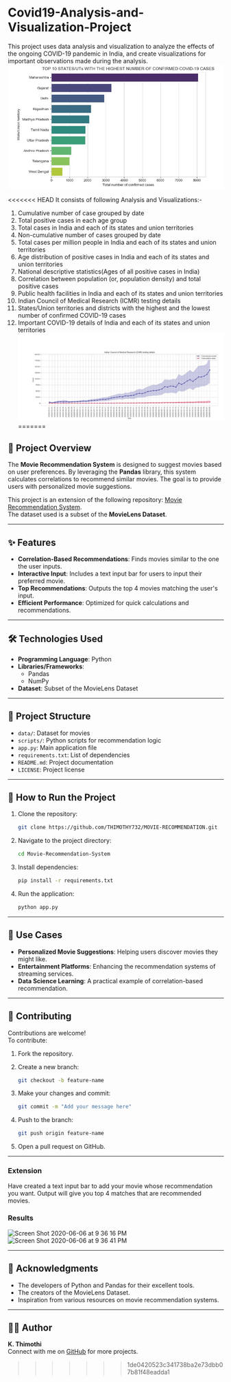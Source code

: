 # Covid19-Analysis-and-Visualization-Project
This project uses data analysis and visualization to analyze the effects of the ongoing COVID-19 pandemic in India, and create visualizations for important observations made during the analysis.
![](highestcovidcases.JPG)

<<<<<<< HEAD
It consists of following Analysis and Visualizations:-
1. Cumulative number of case grouped by date
2. Total positive cases in each age group
3. Total cases in India and each of its states and union territories
4. Non-cumulative number of cases grouped by date
5. Total cases per million people in India and each of its states and union territories
6. Age distribution of positive cases in India and each of its states and union territories
7. National descriptive statistics(Ages of all positive cases in India)
8. Correlation between population (or, population density) and total positive cases
9. Public health facilities in India and each of its states and union territories
10. Indian Council of Medical Research (ICMR) testing details
11. States/Union territories and districts with the highest and the lowest number of confirmed COVID-19 cases
12. Important COVID-19 details of India and each of its states and union territories
![](ICMRTestingdetails.JPG)
=======
## 📖 Project Overview
The **Movie Recommendation System** is designed to suggest movies based on user preferences. By leveraging the **Pandas** library, this system calculates correlations to recommend similar movies. The goal is to provide users with personalized movie suggestions.

This project is an extension of the following repository: [Movie Recommendation System](https://github.com/THIMOTHY732/MOVIE-RECOMMENDATION.git).  
The dataset used is a subset of the **MovieLens Dataset**.

---

## ✨ Features
- **Correlation-Based Recommendations**: Finds movies similar to the one the user inputs.
- **Interactive Input**: Includes a text input bar for users to input their preferred movie.
- **Top Recommendations**: Outputs the top 4 movies matching the user's input.
- **Efficient Performance**: Optimized for quick calculations and recommendations.

---

## 🛠️ Technologies Used
- **Programming Language**: Python  
- **Libraries/Frameworks**:
  - Pandas
  - NumPy
- **Dataset**: Subset of the MovieLens Dataset

---

## 📂 Project Structure

- `data/`: Dataset for movies  
- `scripts/`: Python scripts for recommendation logic  
- `app.py`: Main application file  
- `requirements.txt`: List of dependencies  
- `README.md`: Project documentation  
- `LICENSE`: Project license  

---

## 🚀 How to Run the Project
1. Clone the repository:
    ```bash
    git clone https://github.com/THIMOTHY732/MOVIE-RECOMMENDATION.git
    ```

2. Navigate to the project directory:
    ```bash
    cd Movie-Recommendation-System
    ```

3. Install dependencies:
    ```bash
    pip install -r requirements.txt
    ```

4. Run the application:
    ```bash
    python app.py
    ```

---

## 🌟 Use Cases
- **Personalized Movie Suggestions**: Helping users discover movies they might like.
- **Entertainment Platforms**: Enhancing the recommendation systems of streaming services.
- **Data Science Learning**: A practical example of correlation-based recommendation.

---

## 🤝 Contributing
Contributions are welcome!  
To contribute:
1. Fork the repository.
2. Create a new branch:
    ```bash
    git checkout -b feature-name
    ```

3. Make your changes and commit:
    ```bash
    git commit -m "Add your message here"
    ```

4. Push to the branch:
    ```bash
    git push origin feature-name
    ```

5. Open a pull request on GitHub.

---

### Extension
Have created a text input bar to add your movie whose recommendation you want. Output will give you top 4 matches that are recommended movies.

### Results
![Screen Shot 2020-06-06 at 9 36 16 PM](https://user-images.githubusercontent.com/15246084/83949017-fdefa080-a83e-11ea-9b21-9c278a8dea45.png)
![Screen Shot 2020-06-06 at 9 36 41 PM](https://user-images.githubusercontent.com/15246084/83949019-ffb96400-a83e-11ea-9607-3d1dbf5c3769.png)

---
## 🙌 Acknowledgments
- The developers of Python and Pandas for their excellent tools.
- The creators of the MovieLens Dataset.
- Inspiration from various resources on movie recommendation systems.

---

## 🧑‍💻 Author
**K. Thimothi**  
Connect with me on [GitHub](https://github.com/THIMOTHY732) for more projects.
>>>>>>> 1de0420523c341738ba2e73dbb07b81f48eadda1
